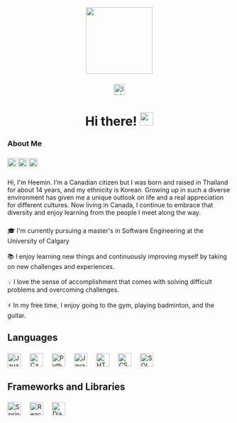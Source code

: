<div align="center">
  <img height="150" src="https://media.licdn.com/dms/image/v2/D5603AQFdgAil-wQ77w/profile-displayphoto-shrink_400_400/profile-displayphoto-shrink_400_400/0/1711371044888?e=1745452800&v=beta&t=B8aoc_7oGq4TvzKwkgTkRQv3QeHoi08IZqbbLThmxJQ"/>
</div>

###

<div align="center">
  <a href="https://www.linkedin.com/in/heemin-kang/" target="_blank">
    <img src="https://img.shields.io/static/v1?message=LinkedIn&logo=linkedin&label=&color=0077B5&logoColor=white&labelColor=&style=for-the-badge" height="25" alt="linkedin logo" />
  </a>
</div>

###

<h1 align="center">Hi there! <img src="https://raw.githubusercontent.com/innng/innng/master/assets/kyubey.gif" height="30" /></h1>

###

<h3 align="left">About Me</h3>

###

<div>
  <img src="https://github.com/user-attachments/assets/026c9f57-e3f7-4098-9e07-1f74c4e3843b" height="20" />  
  <img src="https://github.com/user-attachments/assets/d5f094dd-2c92-40cc-b5c2-131ef66ec2b7" height="20" />
  <img src="https://github.com/user-attachments/assets/4ccb01b9-ec40-4ccc-bb3d-4c44a612e841" height="20" />
</div>

###

<p align="left">
  Hi, I'm Heemin. I’m a Canadian citizen but I was born and raised in Thailand for about 14 years, and my ethnicity is Korean. Growing up in such a diverse environment has given me a unique outlook on life and a real appreciation for different cultures. Now living in Canada, I continue to embrace that diversity and enjoy learning from the people I meet along the way.
</p>

###

<p align="left">
 🎓 I'm currently pursuing a master's in Software Engineering at the University of Calgary<br><br>
  📚 I enjoy learning new things and continuously improving myself by taking on new challenges and experiences.<br><br>
  💡 I love the sense of accomplishment that comes with solving difficult problems and overcoming challenges.<br><br>
  ⚡ In my free time, I enjoy going to the gym, playing badminton, and the guitar.
</p>

###

<h2 align="left">Languages</h2>

###

<div align="left">
  <img src="https://cdn.jsdelivr.net/gh/devicons/devicon/icons/java/java-original.svg" height="30" alt="Java logo" />
  <img width="12" />
  <img src="https://cdn.jsdelivr.net/gh/devicons/devicon/icons/cplusplus/cplusplus-original.svg" height="30" alt="C++ logo" />
  <img width="12" />
  <img src="https://cdn.jsdelivr.net/gh/devicons/devicon/icons/python/python-original.svg" height="30" alt="Python logo" />
  <img width="12" />
  <img src="https://cdn.jsdelivr.net/gh/devicons/devicon/icons/javascript/javascript-original.svg" height="30" alt="JavaScript logo" />
  <img width="12" />
  <img src="https://cdn.jsdelivr.net/gh/devicons/devicon/icons/html5/html5-original.svg" height="30" alt="HTML logo" />
  <img width="12" />
  <img src="https://cdn.jsdelivr.net/gh/devicons/devicon/icons/css3/css3-original.svg" height="30" alt="CSS logo" />
  <img width="12" />
  <img src="https://cdn.jsdelivr.net/gh/devicons/devicon/icons/mysql/mysql-original.svg" height="30" alt="SQL (MySQL) logo" />
</div>

###

<h2 align="left">Frameworks and Libraries</h2>

###

<div align="left">
  <img src="https://cdn.jsdelivr.net/gh/devicons/devicon/icons/spring/spring-original.svg" height="30" alt="Spring Boot logo" />
  <img width="12" />
  <img src="https://cdn.jsdelivr.net/gh/devicons/devicon/icons/react/react-original.svg" height="30" alt="React logo" />
  <img width="12" />
  <img src="https://cdn.jsdelivr.net/gh/devicons/devicon/icons/django/django-plain.svg" height="30" alt="Django logo" />
</div>

###


